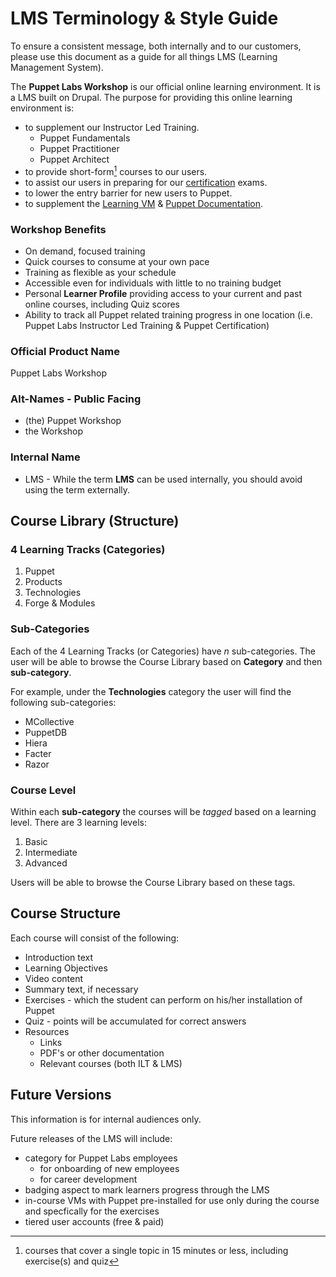 # LMS Terminology & Style Guide
To ensure a consistent message, both internally and to our customers, please use this document as a guide for all things LMS (Learning Management System).

The **Puppet Labs Workshop** is our official online learning environment. It is a LMS built on Drupal. The purpose for providing this online learning environment is:

* to supplement our Instructor Led Training.
	* Puppet Fundamentals
	* Puppet Practitioner
	* Puppet Architect
* to provide short-form[^1] courses to our users.
* to assist our users in preparing for our [certification](http://puppetlabs.com/certification/) exams.
* to lower the entry barrier for new users to Puppet.
* to supplement the [Learning VM](http://puppetlabs.com/download-learning-vm) & [Puppet Documentation](http://docs.puppetlabs.com).

### Workshop Benefits
* On demand, focused training
* Quick courses to consume at your own pace
* Training as flexible as your schedule
* Accessible even for individuals with little to no training budget
* Personal **Learner Profile** providing access to your current and past online courses, including Quiz scores
* Ability to track all Puppet related training progress in one location (i.e. Puppet Labs Instructor Led Training & Puppet Certification)

### Official Product Name
Puppet Labs Workshop

### Alt-Names - Public Facing
* (the) Puppet Workshop
* the Workshop

### Internal Name
* LMS - While the term **LMS**  can be used internally, you should avoid using the term externally.

## Course Library (Structure)

### 4 Learning Tracks (Categories)
1. Puppet
2. Products
3. Technologies
4. Forge & Modules

### Sub-Categories
Each of the 4 Learning Tracks (or Categories) have *n* sub-categories. The user will be able to browse the Course Library based on **Category** and then **sub-category**.

For example, under the **Technologies** category the user will find the following sub-categories:

* MCollective
* PuppetDB
* Hiera
* Facter
* Razor

### Course Level
Within each **sub-category** the courses will be *tagged* based on a learning level. There are 3 learning levels:
1. Basic
2. Intermediate
3. Advanced

Users will be able to browse the Course Library based on these tags.

## Course Structure
Each course will consist of the following:

* Introduction text
* Learning Objectives
* Video content
* Summary text, if necessary
* Exercises - which the student can perform on his/her installation of Puppet
* Quiz - points will be accumulated for correct answers
* Resources
	* Links
	* PDF's or other documentation
	* Relevant courses (both ILT & LMS)

## Future Versions
This information is for internal audiences only.

Future releases of the LMS will include:

* category for Puppet Labs employees
	* for onboarding of new employees
	* for career development
* badging aspect to mark learners progress through the LMS
* in-course VMs with Puppet pre-installed for use only during the course and specfically for the exercises
* tiered user accounts (free & paid)

[^1]: courses that cover a single topic in 15 minutes or less, including exercise(s) and quiz
